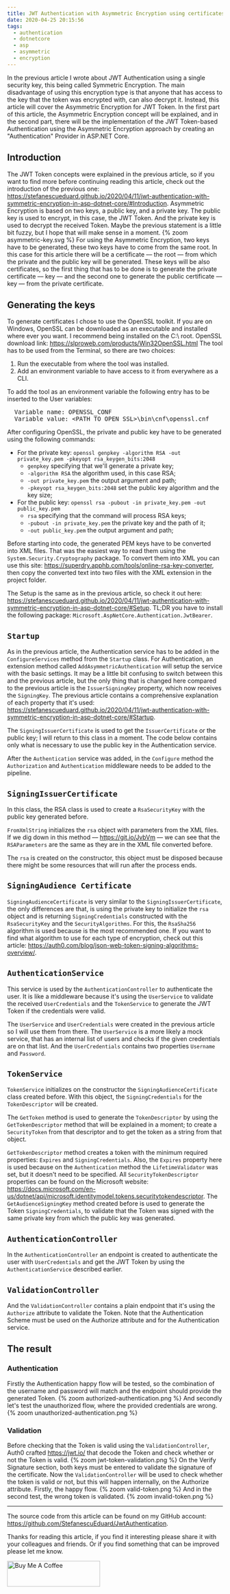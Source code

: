 ```yaml
---
title: JWT Authentication with Asymmetric Encryption using certificates in ASP.NET Core
date: 2020-04-25 20:15:56
tags:
  - authentication
  - dotnetcore
  - asp
  - asymmetric
  - encryption
---
```


In the previous article I wrote about JWT Authentication using a single security key, this being called Symmetric Encryption. The main disadvantage of using this encryption type is that anyone that has access to the key that the token was encrypted with, can also decrypt it. Instead, this article will cover the Asymmetric Encryption for JWT Token.
In the first part of this article, the Asymmetric Encryption concept will be explained, and in the second part, there will be the implementation of the JWT Token-based Authentication using the Asymmetric Encryption approach by creating an "Authentication" Provider in ASP.NET Core.

## Introduction
The JWT Token concepts were explained in the previous article, so if you want to find more before continuing reading this article, check out the introduction of the previous one: https://stefanescueduard.github.io/2020/04/11/jwt-authentication-with-symmetric-encryption-in-asp-dotnet-core/#Introduction.
Asymmetric Encryption is based on two keys, a public key, and a private key. The public key is used to encrypt, in this case, the JWT Token. And the private key is used to decrypt the received Token. Maybe the previous statement is a little bit fuzzy, but I hope that will make sense in a moment.
{% zoom asymmetric-key.svg %}
For using the Asymmetric Encryption, two keys have to be generated, these two keys have to come from the same root. In this case for this article there will be a certificate &ndash;&ndash; the root &ndash;&ndash; from which the private and the public key will be generated. These keys will be also certificates, so the first thing that has to be done is to generate the private certificate &ndash;&ndash; key &ndash;&ndash; and the second one to generate the public certificate &ndash;&ndash; key &ndash;&ndash; from the private certificate.

## Generating the keys
To generate certificates I chose to use the OpenSSL toolkit. If you are on Windows, OpenSSL can be downloaded as an executable and installed where ever you want. I recommend being installed on the C:\ root.
OpenSSL download link: https://slproweb.com/products/Win32OpenSSL.html
The tool has to be used from the Terminal, so there are two choices:
1. Run the executable from where the tool was installed.
2. Add an environment variable to have access to it from everywhere as a CLI.

To add the tool as an environment variable the following entry has to be inserted to the User variables:
<pre>
  Variable name: OPENSSL_CONF
  Variable value: &lt;PATH_TO_OPEN_SSL&gt;\bin\cnf\openssl.cnf
</pre>
After configuring OpenSSL, the private and public key have to be generated using the following commands:
- For the private key: `openssl genpkey -algorithm RSA -out private_key.pem -pkeyopt rsa_keygen_bits:2048`
  - `genpkey` specifying that we'll generate a private key;
  - `-algorithm RSA` the algorithm used, in this case RSA;
  - `-out private_key.pem` the output argument and path;
  - `-pkeyopt rsa_keygen_bits:2048` set the public key algorithm and the key size;
- For the public key: `openssl rsa -pubout -in private_key.pem -out public_key.pem`
  - `rsa` specifying that the command will process RSA keys;
  - `-pubout -in private_key.pem` the private key and the path of it;
  - `-out public_key.pem` the output argument and path;
  
Before starting into code, the generated PEM keys have to be converted into XML files. That was the easiest way to read them using the `System.Security.Cryptography` package.
To convert them into XML you can use this site: https://superdry.apphb.com/tools/online-rsa-key-converter, then copy the converted text into two files with the XML extension in the project folder.

The Setup is the same as in the previous article, so check it out here: https://stefanescueduard.github.io/2020/04/11/jwt-authentication-with-symmetric-encryption-in-asp-dotnet-core/#Setup. TL;DR you have to install the following package: `Microsoft.AspNetCore.Authentication.JwtBearer`.

## `Startup`
As in the previous article, the Authentication service has to be added in the `ConfigureServices` method from the `Startup` class. For Authentication, an extension method called `AddAsymmetricAuthentication` will setup the service with the basic settings.
It may be a little bit confusing to switch between this and the previous article, but the only thing that is changed here compared to the previous article is the `IssuerSigningKey` property, which now receives the `SigningKey`. The previous article contains a comprehensive explanation of each property that it's used: https://stefanescueduard.github.io/2020/04/11/jwt-authentication-with-symmetric-encryption-in-asp-dotnet-core/#Startup.

The `SigningIssuerCertificate` is used to get the `IssuerCertificate` or the public key; I will return to this class in a moment. The code below contains only what is necessary to use the public key in the Authentication service.
<script src="https://gist.github.com/StefanescuEduard/4671d82a5b710017313b45f0b7dbd0af.js"></script>

After the `Authentication` service was added, in the `Configure` method the `Authorization` and `Authentication` middleware needs to be added to the pipeline.
<script src="https://gist.github.com/StefanescuEduard/3b7f8d14b342b24609d32d519976d391.js"></script>

## `SigningIssuerCertificate`

In this class, the RSA class is used to create a `RsaSecurityKey` with the public key generated before.
<script src="https://gist.github.com/StefanescuEduard/c766ed9e3e9ac416c8f483e088840f0d.js"></script>
`FromXmlString` initializes the `rsa` object with parameters from the XML files.
If we dig down in this method &ndash;&ndash; https://git.io/JvbVm &ndash;&ndash; we can see that the `RSAParameters` are the same as they are in the XML file converted before.

The `rsa` is created on the constructor, this object must be disposed because there might be some resources that will run after the process ends.
<script src="https://gist.github.com/StefanescuEduard/e104237af473b67124c0c6cf2cfe79c4.js"></script>

## `SigningAudience Certificate`

`SigningAudienceCertificate` is very similar to the `SigningIssuerCertificate`, the only differences are that, is using the private key to initialize the `rsa` object and is returning `SigningCredentials` constructed with the `RsaSecurityKey` and the `SecurityAlgorithms`. For this, the `RsaSha256` algorithm is used because is the most recommended one. If you want to find what algorithm to use for each type of encryption, check out this article: https://auth0.com/blog/json-web-token-signing-algorithms-overview/.
<script src="https://gist.github.com/StefanescuEduard/1dadcc525127a60f62e8b0b19f8abf46.js"></script>

## `AuthenticationService`
This service is used by the `AuthenticationController` to authenticate the user. It is like a middleware because it's using the `UserService` to validate the received `UserCredentials` and the `TokenService` to generate the JWT Token if the credentials were valid.

The `UserService` and `UserCredentials` were created in the previous article so I will use them from there. The `UserService` is a more likely a mock service, that has an internal list of users and checks if the given credentials are on that list. And the `UserCredentials` contains two properties `Username` and `Password`.
<script src="https://gist.github.com/StefanescuEduard/fc8c8776b5b10c235d0ec90a03baddf3.js"></script>

## `TokenService`
`TokenService` initializes on the constructor the `SigningAudienceCertificate` class created before. With this object, the `SigningCredentials` for the `TokenDescriptor` will be created.
<script src="https://gist.github.com/StefanescuEduard/7ca742437c69dc1cfb04cc31587b74d2.js"></script>

The `GetToken` method is used to generate the `TokenDescriptor` by using the `GetTokenDescriptor` method that will be explained in a moment; to create a `SecurityToken` from that descriptor and to get the token as a string from that object.
<script src="https://gist.github.com/StefanescuEduard/915e50db78f2ca12eaa67063e760abf1.js"></script>

`GetTokenDescriptor` method creates a token with the minimum required properties: `Expires` and `SigningCredentials`. Also, the `Expires` property here is used because on the `Authentication` method the `LifetimeValidator` was set, but it doesn't need to be specified.
All `SecurityTokenDescriptor` properties can be found on the Microsoft website: https://docs.microsoft.com/en-us/dotnet/api/microsoft.identitymodel.tokens.securitytokendescriptor.
The `GetAudienceSigningKey` method created before is used to generate the Token `SigningCredentials`, to validate that the Token was signed with the same private key from which the public key was generated.
<script src="https://gist.github.com/StefanescuEduard/207fc69fd317387a32581f83506fc04b.js"></script>

## `AuthenticationController`
In the `AuthenticationController` an endpoint is created to authenticate the user with `UserCredentials` and get the JWT Token by using the `AuthenticationService` described earlier.
<script src="https://gist.github.com/StefanescuEduard/6c177445d14a723ac78abf737a1c2b80.js"></script>

## `ValidationController`
And the `ValidationController` contains a plain endpoint that it's using the `Authorize` attribute to validate the Token. Note that the Authentication Scheme must be used on the Authorize attribute and for the Authentication service.
<script src="https://gist.github.com/StefanescuEduard/800e5b2315d5086c47b58dc3bb74a7dc.js"></script>

## The result
### Authentication
Firstly the Authentication happy flow will be tested, so the combination of the username and password will match and the endpoint should provide the generated Token.
{% zoom authorized-authentication.png %}
And secondly let's test the unauthorized flow, where the provided credentials are wrong.
{% zoom unauthorized-authentication.png %}

### Validation
Before checking that the Token is valid using the `ValidationController`, Auth0 crafted https://jwt.io/ that decode the Token and check whether or not the Token is valid.
{% zoom jwt-token-validation.png %}
On the Verify Signature section, both keys must be entered to validate the signature of the certificate.
Now the `ValidationController` will be used to check whether the token is valid or not, but this will happen internally, on the Authorize attribute. Firstly, the happy flow.
{% zoom valid-token.png %}
And in the second test, the wrong token is validated.
{% zoom invalid-token.png %}

---

The source code from this article can be found on my GitHub account: https://github.com/StefanescuEduard/JwtAuthentication.

Thanks for reading this article, if you find it interesting please share it with your colleagues and friends. Or if you find something that can be improved please let me know.

<a href="https://www.buymeacoffee.com/edstefanescu" target="_blank"><img src="https://cdn.buymeacoffee.com/buttons/v2/default-yellow.png" alt="Buy Me A Coffee" style="height: 60px !important;width: 217px !important;" ></a>